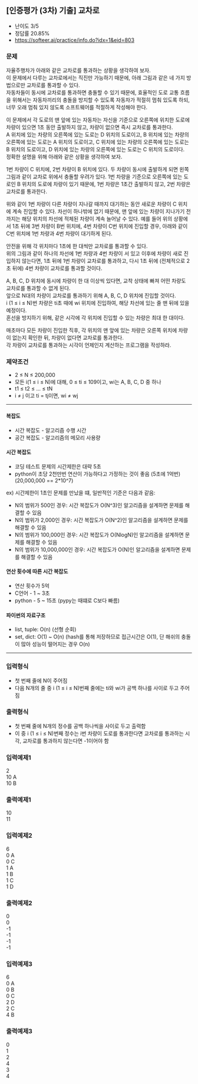 ## [인증평가 (3차) 기출] 교차로
- 난이도 3/5
- 정답률 20.85%
- https://softeer.ai/practice/info.do?idx=1&eid=803

### 문제
자율주행차가 아래와 같은 교차로를 통과하는 상황을 생각하여 보자.  
이 문제에서 다루는 교차로에서는 직진만 가능하기 때문에, 아래 그림과 같은 네 가지 방법으로만 교차로를 통과할 수 있다.   
자동차들이 동시에 교차로를 통과하면 충돌할 수 있기 때문에, 효율적인 도로 교통 흐름을 위해서는 자동차끼리의 충돌을 방지할 수 있도록 자동차가 적절히 멈춰 있도록 하되, 너무 오래 멈춰 있지 않도록 소프트웨어를 적절하게 작성해야 한다.  

이 문제에서 각 도로의 맨 앞에 있는 자동차는 자신을 기준으로 오른쪽에 위치한 도로에 차량이 있으면 1초 동안 출발하지 않고, 차량이 없으면 즉시 교차로를 통과한다.  
A 위치에 있는 차량의 오른쪽에 있는 도로는 D 위치의 도로이고, B 위치에 있는 차량의 오른쪽에 있는 도로는 A 위치의 도로이고, C 위치에 있는 차량의 오른쪽에 있는 도로는 B 위치의 도로이고, D 위치에 있는 차량의 오른쪽에 있는 도로는 C 위치의 도로이다.  
정확한 설명을 위해 아래와 같은 상황을 생각하여 보자.  

1번 차량이 C 위치에, 2번 차량이 B 위치에 있다. 
두 차량이 동시에 출발하게 되면 왼쪽 그림과 같이 교차로 위에서 충돌할 우려가 있다. 
1번 차량을 기준으로 오른쪽에 있는 도로인 B 위치의 도로에 차량이 있기 때문에, 1번 차량은 1초간 출발하지 않고, 2번 차량은 교차로를 통과한다.

위와 같이 1번 차량이 다른 차량이 지나갈 때까지 대기하는 동안 새로운 차량이 C 위치에 계속 진입할 수 있다. 
차선이 하나밖에 없기 때문에, 맨 앞에 있는 차량이 지나가기 전까지는 해당 위치의 차선에 적체된 차량이 계속 늘어날 수 있다. 
예를 들어 위의 상황에서 1초 뒤에 3번 차량이 B번 위치에, 4번 차량이 C번 위치에 진입할 경우, 아래와 같이 C번 위치에 1번 차량과 4번 차량이 대기하게 된다. 

안전을 위해 각 위치마다 1초에 한 대씩만 교차로를 통과할 수 있다.  
위의 그림과 같이 하나의 차선에 1번 차량과 4번 차량이 서 있고 이후에 차량이 새로 진입하지 않는다면, 1초 뒤에 1번 차량이 교차로를 통과하고, 다시 1초 뒤에 (전체적으로 2초 뒤에) 4번 차량이 교차로를 통과할 것이다.  

A, B, C, D 위치에 동시에 차량이 한 대 이상씩 있다면, 교착 상태에 빠져 어떤 차량도 교차로를 통과할 수 없게 된다.   
앞으로 N대의 차량이 교차로를 통과하기 위해 A, B, C, D 위치에 진입할 것이다.   
i (1 ≤ i ≤ N)번 차량은 ti초 때에 wi 위치에 진입하여, 해당 차선에 있는 줄 맨 뒤에 있을 예정이다.   
혼선을 방지하기 위해, 같은 시각에 각 위치에 진입할 수 있는 차량은 최대 한 대이다.  

매초마다 모든 차량이 진입한 직후, 각 위치의 맨 앞에 있는 차량은 오른쪽 위치에 차량이 없는지 확인한 뒤, 차량이 없다면 교차로를 통과한다.   
각 차량이 교차로를 통과하는 시각이 언제인지 계산하는 프로그램을 작성하라.  

### 제약조건
- 2 ≤ N ≤ 200,000  
- 모든 i(1 ≤ i ≤ N)에 대해, 0 ≤ ti ≤ 109이고, wi는 A, B, C, D 중 하나
- t1 ≤ t2 ≤ ... ≤ tN  
- i ≠ j 이고 ti = tj이면, wi ≠ wj

--------------------------------------------------------

#### 복잡도
- 시간 복잡도 - 알고리즘 수행 시간
- 공간 복잡도 - 알고리즘의 메모리 사용량

#### 시간 복잡도
- 코딩 테스트 문제의 시간제한은 대략 5초
- python이 초당 2천만번 연산이 가능하다고 가정하는 것이 좋음 (5초에 1억번) 
(20,000,000 == 2*10^7)

ex) 시간제한이 1초인 문제를 만났을 떄, 일반적인 기준은 다음과 같음:
- N의 범위가 500인 경우: 시간 복잡도가 O(N^3)인 알고리즘을 설계하면 문제를 해결할 수 있음
- N의 범위가 2,000인 경우: 시간 복잡도가 O(N^2)인 알고리즘을 설계하면 문제를 해결할 수 있음
- N의 범위가 100,000인 경우: 시간 복잡도가 O(NlogN)인 알고리즘을 설계하면 문제를 해결할 수 있음
- N의 범위가 10,000,000인 경우: 시간 복잡도가 O(N)인 알고리즘을 설계하면 문제를 해결할 수 있음


#### 연산 횟수에 따른 시간 복잡도
- 연산 횟수가 5억
- C언어 - 1 ~ 3초
- python - 5 ~ 15초 (pypy는 때떄로 C보다 빠름)


#### 파이썬의 자료구조
- list, tuple: O(n) (선형 순회)
- set, dict: O(1) ~ O(n) 
(hash를 통해 저장하므로 접근시간은 O(1), 단 해쉬의 충돌이 많아 성능이 떨어지는 경우 O(n)

--------------------------------------------------------

### 입력형식
- 첫 번째 줄에 N이 주어짐 
- 다음 N개의 줄 중 i (1 ≤ i ≤ N)번째 줄에는 ti와 wi가 공백 하나를 사이로 두고 주어짐
 
### 출력형식
- 첫 번째 줄에 N개의 정수를 공백 하나씩을 사이로 두고 출력함
- 이 중 i (1 ≤ i ≤ N)번째 정수는 i번 차량이 도로를 통과한다면 교차로를 통과하는 시각, 교차로를 통과하지 않는다면 -1이어야 함

### 입력예제1
2  
10 A  
10 B

### 출력예제1
10  
11 

### 입력예제2
6  
0 A  
0 C  
1 A  
1 B  
1 C  
1 D  

### 출력예제2
0  
0  
-1  
-1  
-1  
-1

### 입력예제3
6  
0 A  
0 B  
0 C  
2 D  
2 C  
4 B  

### 출력예제3
0  
1  
2  
4  
3  
4  